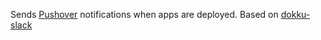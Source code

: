 Sends [Pushover](https://pushover.net/) notifications when apps are deployed. Based on [dokku-slack](https://github.com/ribot/dokku-slack)